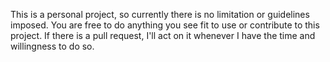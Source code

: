 This is a personal project, so currently there is no limitation or guidelines imposed. You are free to do anything you see fit to use or contribute to this project. If there is a pull request, I'll act on it whenever I have the time and willingness to do so.
